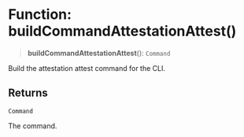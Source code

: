# Function: buildCommandAttestationAttest()

> **buildCommandAttestationAttest**(): `Command`

Build the attestation attest command for the CLI.

## Returns

`Command`

The command.
